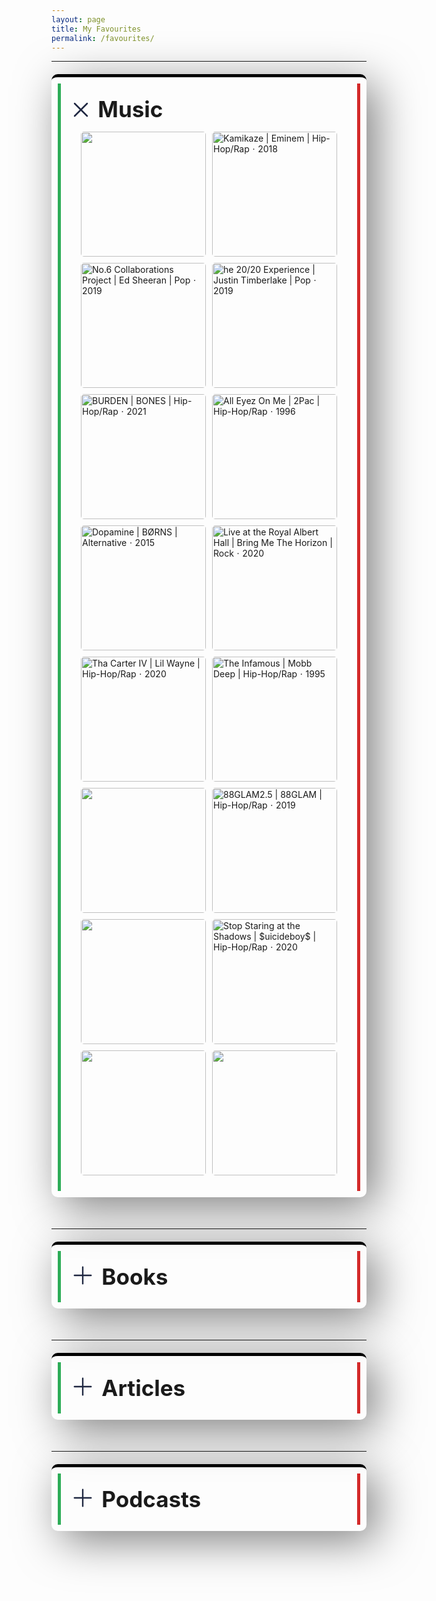 ```yaml
---
layout: page
title: My Favourites
permalink: /favourites/
---
```


<!-- STYLES [images] -->
<style>
    .custom-images-style {
        display: flex;
        justify-content: center;
        /* align-items: center; */
        align-content: stretch;
        flex-wrap: wrap;
        flex-direction: row;
        text-decoration: none !important;
    }
    .custom-images-style img {
        margin: 5px;
        display: block;
        width: auto;
        height: 200px;
        border-radius: 5px;
    }
</style>
<!-- STYLES -->

<!-- STYLES [details and summary]-->
<style>
    .card {
    margin-top: 20px;
    margin-bottom: 50px;
    padding: 10px 10px;
    border-radius: 10px;
    box-shadow: 15px 15px 70px rgba(0, 0, 0, .5);
    border-top: 5px solid black;
    }
    details {
    /* border-radius: 5px; */
    padding: 20px;
    border-left: 5px solid #2ead58;
    border-right: 5px solid #d32a2a;
    }
    summary {
    outline: 0;
    font-size: 2.5em;
    font-weight: bold;
    cursor: pointer;
    margin-bottom: 0;
    list-style-image: url("data:image/svg+xml,%3Csvg width='30' height='30' viewBox='0 0 24 24' fill='none' xmlns='http://www.w3.org/2000/svg'%3E%3Cpath d='M22.6066 12H1.3934' stroke='%23202842' stroke-width='1.875' stroke-linecap='round' stroke-linejoin='round'/%3E%3Cpath d='M12 1.39343V22.6066' stroke='%23202842' stroke-width='1.875' stroke-linecap='round' stroke-linejoin='round'/%3E%3C/svg%3E%0A");
    }
    summary:hover {
        border-radius: 10px;
        background: #f0f0f0;
        padding: 5px 2px 2px 5px;
        outline: 0;
    }
    details[open] summary {
        margin-bottom: 10px;
        list-style-image: url("data:image/svg+xml,%3Csvg width='24' height='24' viewBox='0 0 18 18' fill='none' xmlns='http://www.w3.org/2000/svg'%3E%3Cpath d='M16.5 16.5L1.5 1.5' stroke='%23202842' stroke-width='1.875' stroke-linecap='round' stroke-linejoin='round'/%3E%3Cpath d='M16.5 1.5L1.5 16.5' stroke='%23202842' stroke-width='1.875' stroke-linecap='round' stroke-linejoin='round'/%3E%3C/svg%3E%0A");
        font-weight: 700;
    }
</style>
<!-- STYLES -->

<hr>

<div class="card">
    <details open>
    <summary> Music</summary>
    <!-- summary begin -->
    <div class="custom-images-style" >
        <a href="https://music.apple.com/us/album/blue-neighbourhood-deluxe/1389111732" ><img src="https://is1-ssl.mzstatic.com/image/thumb/Music124/v4/c5/3f/9d/c53f9d75-5755-77c1-7a1e-06d5da00c999/16UMGIM53730.rgb.jpg/600x600bb.webp" alt="" title="Blue Neighbourhood | Troye Sivan | Pop · 2015"></a>
        <a href="https://music.apple.com/us/album/kamikaze/1434770366" ><img  src="https://is4-ssl.mzstatic.com/image/thumb/Music115/v4/58/f8/88/58f88801-2fc9-4600-a07f-425bb94315c8/00602577046223.rgb.jpg/300x300bb.webp" alt="Kamikaze | Eminem | Hip-Hop/Rap · 2018" title="Kamikaze | Eminem | Hip-Hop/Rap · 2018" ></a>
        <a href="https://music.apple.com/us/album/i-dont-care/1464549183?i=1464549844" ><img src="https://is1-ssl.mzstatic.com/image/thumb/Music123/v4/ba/e2/2a/bae22a5e-c878-da64-0ecc-4a3584a1a139/190295411411.jpg/300x300bb.webp" alt="No.6 Collaborations Project | Ed Sheeran | Pop · 2019" title="No.6 Collaborations Project | Ed Sheeran | Pop · 2019"></a>
        <a href="https://music.apple.com/us/album/the-20-20-experience-deluxe-version/1441493446" ><img src="https://is3-ssl.mzstatic.com/image/thumb/Music124/v4/5b/3b/db/5b3bdb72-9ace-82ed-ad25-37a021448ad2/886443854406.jpg/300x300bb.webp" alt="he 20/20 Experience | Justin Timberlake | Pop · 2019" title="The 20/20 Experience | Justin Timberlake | Pop · 2019"></a>
        <a href="https://music.apple.com/us/album/burden/1548568952" ><img src="https://is2-ssl.mzstatic.com/image/thumb/Music124/v4/06/fa/1b/06fa1b0c-4b34-88ef-f383-b2a330d3f877/194690416361_cover.jpg/300x300bb.webp" alt="BURDEN | BONES | Hip-Hop/Rap · 2021" title="BURDEN | BONES | Hip-Hop/Rap · 2021"></a>
        <a href="https://music.apple.com/us/album/all-eyez-on-me-remastered/6917199" ><img src="https://is1-ssl.mzstatic.com/image/thumb/Music125/v4/0c/3f/02/0c3f026d-72c8-953b-6f34-9566e45861fa/dj.lbjggise.jpg/600x600bb.webp" alt="All Eyez On Me | 2Pac | Hip-Hop/Rap · 1996" title="All Eyez On Me | 2Pac | Hip-Hop/Rap · 1996"></a>
        <a href="https://music.apple.com/us/album/dopamine/1440848871" ><img src="https://is4-ssl.mzstatic.com/image/thumb/Music125/v4/8b/81/d9/8b81d989-a31d-1ca7-1832-6052646bbfdc/00602547527653.rgb.jpg/600x600bb.webp" alt="Dopamine | BØRNS | Alternative · 2015" title="Dopamine | BØRNS | Alternative · 2015"></a>
        <a href="https://music.apple.com/us/album/live-at-the-royal-albert-hall-ultra-hd-version/1545140321" ><img src="https://is1-ssl.mzstatic.com/image/thumb/Music114/v4/c2/5b/90/c25b9028-e639-669c-beb1-583b5b960009/886448988694.jpg/300x300bb.webp" alt="Live at the Royal Albert Hall | Bring Me The Horizon | Rock · 2020" title="Live at the Royal Albert Hall | Bring Me The Horizon | Rock · 2020"></a>
        <a href="https://music.apple.com/us/album/tha-carter-iv-deluxe-edition/1440669184" ><img src="https://is2-ssl.mzstatic.com/image/thumb/Music115/v4/77/79/d9/7779d944-de6f-4dc3-b546-7fb482b1a6cd/11UMGIM26382.rgb.jpg/600x600bb.webp" alt="Tha Carter IV | Lil Wayne | Hip-Hop/Rap · 2020" title="Tha Carter IV | Lil Wayne | Hip-Hop/Rap · 2020"></a>
        <a href="https://music.apple.com/us/album/the-infamous/255342338" ><img src="https://is2-ssl.mzstatic.com/image/thumb/Music125/v4/b0/2f/97/b02f976b-be3c-8f63-491e-f6503aacde02/078636648026.jpg/600x600bb.webp" alt="The Infamous | Mobb Deep | Hip-Hop/Rap · 1995" title="The Infamous | Mobb Deep | Hip-Hop/Rap · 1995"></a>
        <a href="https://music.apple.com/us/album/truth-is-a-beautiful-thing-deluxe/1217577315" ><img src="https://is4-ssl.mzstatic.com/image/thumb/Music122/v4/f2/c0/d1/f2c0d14b-c685-4c0b-233e-c0049e9d6b74/886446431284.jpg/600x600bb.webp" alt="" title="Truth Is a Beautiful Thing | London Grammar | Alternative · 2017"></a>
        <a href="https://music.apple.com/us/album/88glam2-5/1457994472" ><img src="https://is1-ssl.mzstatic.com/image/thumb/Music113/v4/2f/86/9c/2f869c52-c905-a5db-81d1-87dd091c3d15/00602577645457.rgb.jpg/600x600bb.webp" alt="88GLAM2.5 | 88GLAM | Hip-Hop/Rap · 2019" title="88GLAM2.5 | 88GLAM | Hip-Hop/Rap · 2019"></a>
        <a href="https://music.apple.com/us/album/beauty-behind-the-madness/1440826239" ><img src="https://is2-ssl.mzstatic.com/image/thumb/Music124/v4/40/cd/1a/40cd1a65-7948-eb96-74c6-1c4b3497456c/15UMGIM36513.rgb.jpg/600x600bb.webp" alt="" title="Beauty Behind the Madness | The Weeknd | R&B/Soul · 2015"></a>
        <a href="https://music.apple.com/us/album/stop-staring-at-the-shadows/1551171660" ><img src="https://is5-ssl.mzstatic.com/image/thumb/Music115/v4/08/0d/f3/080df3a3-750c-a733-c384-51e5c04e1796/195497822546.jpg/300x300bb-60.jpg" alt="Stop Staring at the Shadows | $uicideboy$ | Hip-Hop/Rap · 2020" title="Stop Staring at the Shadows | $uicideboy$ | Hip-Hop/Rap · 2020"></a>
        <a href="https://music.apple.com/us/album/blurryface/974485462" ><img src="https://is3-ssl.mzstatic.com/image/thumb/Music115/v4/f8/2d/fb/f82dfb61-b107-297a-d395-5511ebdd277c/dj.hrcgnvji.jpg/600x600bb.webp" alt="" title="Blurryface | twenty one pilots | Rock · 2015"></a>
        <a href="https://music.apple.com/us/album/1000-forms-of-fear-deluxe-version/989874359" ><img src="https://is5-ssl.mzstatic.com/image/thumb/Music115/v4/ea/43/4c/ea434c88-8479-304c-6f89-8cd93a5b9b61/886445231311.jpg/600x600bb.webp" alt="" title="1000 Forms Of Fear | Sia | Pop · 2014"></a>
        <!-- <a href="" ><img src="" alt="" title=" |  |  · 20"></a> -->
    </div>
    <!-- summary end -->
    </details>
</div>

<hr>

<div class="card">
    <details>
    <summary> Books</summary>
    <!-- summary begin -->
    <div class="custom-images-style">
        <a href="https://www.jordanbpeterson.com/beyond-order/" class="no-underline"><img src="https://m.media-amazon.com/images/I/71xLmdLOQ0L.jpg" alt="Beyond Order: 12 More Rules for Life" loading="lazy" width="165" style="height:250px;" ></a>
        <a href="https://www.jordanbpeterson.com/12-rules-for-life/" class="no-underline"><img src="https://m.media-amazon.com/images/I/41LtJtWn9OL.jpg" alt="12 Rules for Life: An Antidote to Chaos" loading="lazy" width="165" style="height:250px;" ></a>
        <a href="https://www.goodreads.com/series/41526-the-wheel-of-time/" class="no-underline"><img src="https://m.media-amazon.com/images/I/51xSFlj0zKL.jpg" alt="The Wheel of Time Series" loading="lazy" width="165" style="height:250px;" ></a>
        <a href="https://www.goodreads.com/book/show/662.Atlas_Shrugged" class="no-underline"><img src="https://images-na.ssl-images-amazon.com/images/I/612URtxh-qL.jpg" alt="Atlas Shrugged" loading="lazy" width="165" style="height:250px;" ></a>
        <a href="https://www.ynharari.com/book/sapiens-2/" class="no-underline"><img src="https://images-na.ssl-images-amazon.com/images/I/41+lolL22gL.jpg" alt="Sapiens: A Brief History of Humankind" loading="lazy" width="165" style="height:250px;" ></a>
        <a href="https://www.goodreads.com/book/show/12158480-why-nations-fail" class="no-underline"><img src="https://images-na.ssl-images-amazon.com/images/I/A1qhBebbu6L.jpg" alt="Why Nations Fail: The Origins of Power, Prosperity, and Poverty" loading="lazy" width="165" style="height:250px;" ></a>
        <a href="https://www.basicbooks.com/titles/thomas-sowell/knowledge-and-decisions/9780465037384/" class="no-underline"><img src="https://www.basicbooks.com/wp-content/uploads/2017/06/9780465037384.jpg?fit=446%2C675" alt="Knowledge And Decisions" loading="lazy" width="165" style="height:250px;" ></a>
        <a href="https://www.goodreads.com/book/show/36064445-skin-in-the-game" class="no-underline"><img src="https://images-na.ssl-images-amazon.com/images/I/71dlDoPPyyL.jpg" alt="Skin in the Game: The Hidden Asymmetries in Daily Life" loading="lazy" width="165" style="height:250px;" ></a>
        <!-- <a href="" class="no-underline"><img src="" alt="" loading="lazy" width="165" style="height:250px;" ></a> -->
    </div>
    <!--  -->
    <!-- summary end -->
    </details>
</div>

<hr>

<div class="card">
    <details>
    <summary> Articles</summary>
    <!-- summary begin -->
    <!--  -->
    <!-- summary end -->
    </details>
</div>

<hr>

<div class="card">
    <details>
    <summary> Podcasts</summary>
    <!-- summary begin -->
    <!--  -->
    <!-- summary end -->
    </details>
</div>